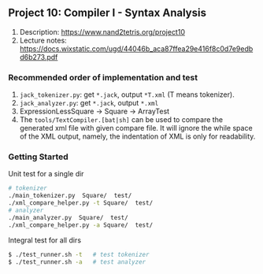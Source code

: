 ## Project 10: Compiler I - Syntax Analysis
1. Description: https://www.nand2tetris.org/project10
2. Lecture notes: https://docs.wixstatic.com/ugd/44046b_aca87ffea29e416f8c0d7e9edbd6b273.pdf


### Recommended order of implementation and test
1. `jack_tokenizer.py`: get `*.jack`, output `*T.xml` (T means tokenizer).
2. `jack_analyzer.py`: get `*.jack`, output `*.xml`
3. ExpressionLessSquare -> Square -> ArrayTest
4. The `tools/TextCompiler.[bat|sh]` can be used to compare the generated xml file with given compare file. It will ignore the while space of the XML output, namely, the indentation of XML is only for readability.

### Getting Started
Unit test for a single dir
```bash
# tokenizer
./main_tokenizer.py  Square/  test/
./xml_compare_helper.py -t Square/  test/
# analyzer
./main_analyzer.py  Square/  test/
./xml_compare_helper.py -a Square/  test/
```

Integral test for all dirs
```bash
$ ./test_runner.sh -t   # test tokenizer
$ ./test_runner.sh -a   # test analyzer
```
